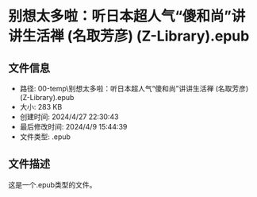 ﻿# 别想太多啦：听日本超人气“傻和尚”讲讲生活禅 (名取芳彦) (Z-Library).epub

## 文件信息
- 路径: 00-temp\别想太多啦：听日本超人气“傻和尚”讲讲生活禅 (名取芳彦) (Z-Library).epub
- 大小: 283 KB
- 创建时间: 2024/4/27 22:30:43
- 最后修改时间: 2024/4/9 15:44:39
- 文件类型: .epub

## 文件描述
这是一个.epub类型的文件。

